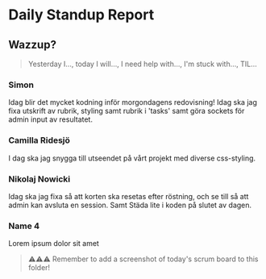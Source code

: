 # Daily Standup Report

## Wazzup?

> Yesterday I…, today I will…, I need help with…, I'm stuck with…, TIL…

### Simon

Idag blir det mycket kodning inför morgondagens redovisning! Idag ska jag fixa utskrift av rubrik, styling samt rubrik i 'tasks' samt göra sockets för admin input av resultatet.

### Camilla Ridesjö

I dag ska jag snygga till utseendet på vårt projekt med diverse css-styling.

### Nikolaj Nowicki

Idag ska jag fixa så att korten ska resetas efter röstning, och se till så att admin kan avsluta en session. Samt Städa lite i koden på slutet av dagen.

### Name 4

Lorem ipsum dolor sit amet

> ⚠️⚠️⚠️ Remember to add a screenshot of today's scrum board to this folder!
